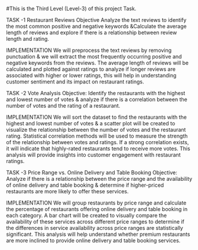 #This is the Third Level (Level-3) of this project Task.

TASK -1
Restaurant Reviews Objective
Analyze the text reviews to identify the most common positive and negative keywords &Calculate the average length of reviews and explore if there is a relationship between review length and rating.

IMPLEMENTATION
We will preprocess the text reviews by removing punctuation & we will extract the most frequently occurring positive and negative keywords from the reviews. The average length of reviews will be calculated and plotted against ratings to analyze if longer reviews are associated with higher or lower ratings, this will help in understanding customer sentiment and its impact on restaurant ratings.

TASK -2
Vote Analysis Objective:
Identify the restaurants with the highest and lowest number of votes & analyze if there is a correlation between the number of votes and the rating of a restaurant.

IMPLEMENTATION
We will sort the dataset to find the restaurants with the highest and lowest number of votes & a scatter plot will be created to visualize the relationship between the number of votes and the restaurant rating.
Statistical correlation methods will be used to measure the strength of the relationship between votes and ratings. If a strong correlation exists, it will indicate that highly-rated restaurants tend to receive more votes. This analysis will provide insights into customer engagement with restaurant ratings.

TASK -3
Price Range vs. Online Delivery and Table Booking Objective:
Analyze if there is a relationship between the price range and the availability of online delivery and table booking & determine if higher-priced restaurants are more likely to offer these services.

IMPLEMENTATION
We will group restaurants by price range and calculate the percentage of restaurants offering online delivery and table booking in each category. A bar chart will be created to visually compare the availability of these services across different price ranges to determine if the differences in service availability across price ranges are statistically significant. This analysis will help understand whether premium restaurants are more inclined to provide online delivery and table booking services.
